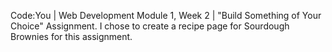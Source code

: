 Code:You | Web Development Module 1, Week 2 | "Build Something of Your Choice" Assignment. 
I chose to create a recipe page for Sourdough Brownies for this assignment. 

